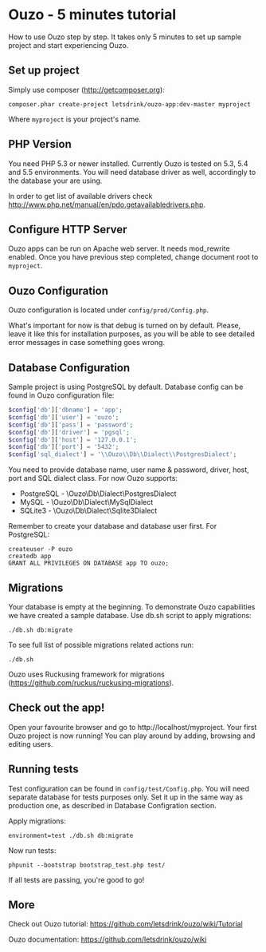 Ouzo - 5 minutes tutorial
=========================

How to use Ouzo step by step. It takes only 5 minutes to set up sample project and start experiencing Ouzo.

Set up project
--------------

Simply use composer (http://getcomposer.org):

```
composer.phar create-project letsdrink/ouzo-app:dev-master myproject
```

Where `myproject` is your project's name.

PHP Version
-----------

You need PHP 5.3 or newer installed. Currently Ouzo is tested on 5.3, 5.4 and 5.5 environments. You will need database driver as well, accordingly to the database your are using.

In order to get list of available drivers check http://www.php.net/manual/en/pdo.getavailabledrivers.php.

Configure HTTP Server
---------------------

Ouzo apps can be run on Apache web server. It needs mod_rewrite enabled. Once you have previous step completed, change document root to `myproject`.

Ouzo Configuration
------------------

Ouzo configuration is located under `config/prod/Config.php`.

What's important for now is that debug is turned on by default. Please, leave it like this for installation purposes, as you will be able to see detailed error messages in case something goes wrong.

Database Configuration
----------------------

Sample project is using PostgreSQL by default. Database config can be found in Ouzo configuration file:

```php
$config['db']['dbname'] = 'app';
$config['db']['user'] = 'ouzo';
$config['db']['pass'] = 'password';
$config['db']['driver'] = 'pgsql';
$config['db']['host'] = '127.0.0.1';
$config['db']['port'] = '5432';
$config['sql_dialect'] = '\\Ouzo\\Db\\Dialect\\PostgresDialect';
```

You need to provide database name, user name & password, driver, host, port and SQL dialect class. For now Ouzo supports:
* PostgreSQL - \\Ouzo\\Db\\Dialect\\PostgresDialect
* MySQL - \\Ouzo\\Db\\Dialect\\MySqlDialect
* SQLite3 - \\Ouzo\\Db\\Dialect\\Sqlite3Dialect

Remember to create your database and database user first. For PostgreSQL:
```
createuser -P ouzo
createdb app
GRANT ALL PRIVILEGES ON DATABASE app TO ouzo;
```

Migrations
----------

Your database is empty at the beginning. To demonstrate Ouzo capabilities we have created a sample database. Use db.sh script to apply migrations:
```
./db.sh db:migrate
```

To see full list of possible migrations related actions run:
```
./db.sh
```

Ouzo uses Ruckusing framework for migrations (https://github.com/ruckus/ruckusing-migrations).

Check out the app!
------------------

Open your favourite browser and go to http://localhost/myproject. Your first Ouzo project is now running! You can play around by adding, browsing and editing users.

Running tests
-------------

Test configuration can be found in `config/test/Config.php`. You will need separate database for tests purposes only. Set it up in the same way as production one, as described in Database Configration section.

Apply migrations:
```
environment=test ./db.sh db:migrate
```

Now run tests:
```
phpunit --bootstrap bootstrap_test.php test/
```

If all tests are passing, you're good to go!

More
----

Check out Ouzo tutorial:
https://github.com/letsdrink/ouzo/wiki/Tutorial

Ouzo documentation:
https://github.com/letsdrink/ouzo/wiki
